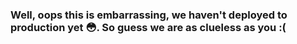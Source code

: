### Well, oops this is embarrassing, we haven't deployed to production yet 😳. So guess we are as clueless as you :(